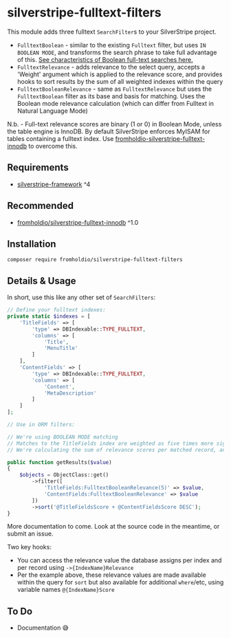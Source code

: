 # silverstripe-fulltext-filters

This module adds three fulltext `SearchFilter`s to your SilverStripe project.

* `FulltextBoolean` - similar to the existing `Fulltext` filter, but uses `IN BOOLEAN MODE`, and transforms the search phrase to take full advantage of this. [See characteristics of Boolean full-text searches here.](https://dev.mysql.com/doc/refman/8.0/en/fulltext-boolean.html)
* `FulltextRelevance` - adds relevance to the select query, accepts a 'Weight' argument which is applied to the relevance score, and provides hooks to sort results by the sum of all weighted indexes within the query
* `FulltextBooleanRelevance` - same as `FulltextRelevance` but uses the `FulltextBoolean` filter as its base and basis for matching. Uses the Boolean mode relevance calculation (which can differ from Fulltext in Natural Language Mode)

N.b. - Full-text relevance scores are binary (1 or 0) in Boolean Mode, unless the table engine is InnoDB. By default SilverStripe enforces MyISAM for tables containing a fulltext index. Use [fromholdio-silverstripe-fulltext-innodb](https://github.com/fromholdio/silverstripe-fulltext-innodb) to overcome this.

## Requirements

* [silverstripe-framework](https://github.com/silverstripe/silverstripe-framework) ^4

## Recommended

* [fromholdio/silverstripe-fulltext-innodb](https://github.com/fromholdio/silverstripe-fulltext-innodb) ^1.0

## Installation

`composer require fromholdio/silverstripe-fulltext-filters`

## Details & Usage

In short, use this like any other set of `SearchFilters`:

```php
// Define your fulltext indexes:
private static $indexes = [
    'TitleFields' => [
        'type' => DBIndexable::TYPE_FULLTEXT,
        'columns' => [
            'Title',
            'MenuTitle'
        ]
    ],
    'ContentFields' => [
        'type' => DBIndexable::TYPE_FULLTEXT,
        'columns' => [
            'Content',
            'MetaDescription'
        ]
    ]
];

// Use in ORM filters:

// We're using BOOLEAN MODE matching
// Matches to the TitleFields index are weighted as five times more significant than ContentFields matches
// We're calculating the sum of relevance scores per matched record, and ordering the results by descending relevance score

public function getResults($value)
{
    $objects = ObjectClass::get()
        ->filter([
            'TitleFields:FulltextBooleanRelevance(5)' => $value,
            'ContentFields:FulltextBooleanRelevance' => $value
        ])
        ->sort('@TitleFieldsScore + @ContentFieldsScore DESC');
}
```


More documentation to come. Look at the source code in the meantime, or submit an issue.

Two key hooks:

* You can access the relevance value the database assigns per index and per record using `->{IndexName}Relevance`
* Per the example above, these relevance values are made available within the query for `sort` but also available for additional `where`/etc, using variable names `@{IndexName}Score`
 

## To Do

* Documentation 😅
